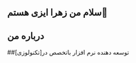 ## سلام من زهرا ایزی هستم👋
## درباره من
##توسعه دهنده نرم افزار باتخصص در[تکنولوزی]
<!--
**bhriiii12/bhriiii12** is a ✨ _special_ ✨ repository because its `README.md` (this file) appears on your GitHub profile.

Here are some ideas to get you started:


##راه های ارتباطی
[ایمیل]
[لینکدین]
[توییتر]
##مهارت ها و تکولوزی
**زبان ها**  python |gavascript |
**فریم ورک ها** react.js | django |node.js
**ابزارها**   docker|git |vs code
## آمار گیت هاب من
-->
